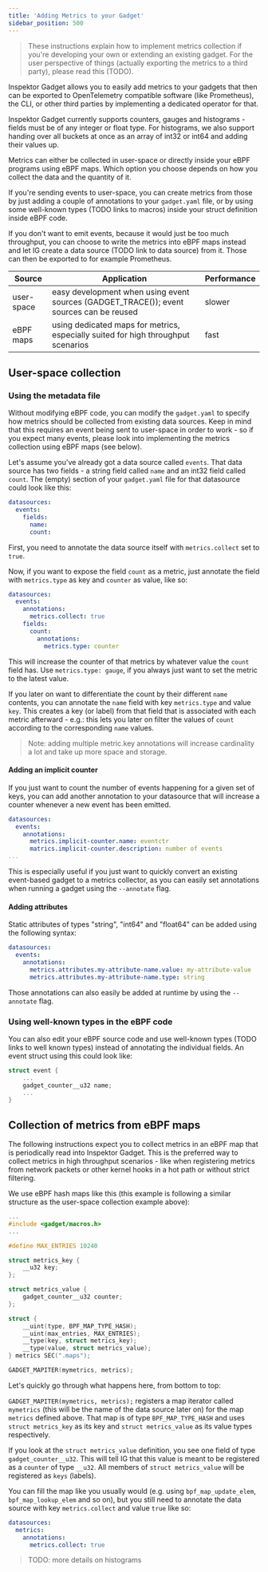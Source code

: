 ```yaml
---
title: 'Adding Metrics to your Gadget'
sidebar_position: 500
---
```


> These instructions explain how to implement metrics collection if you're developing your own or extending an existing
> gadget. For the user perspective of things (actually exporting the metrics to a third party), please read
> this (TODO).

Inspektor Gadget allows you to easily add metrics to your gadgets that then can be exported to OpenTelemetry compatible
software (like Prometheus), the CLI, or other third parties by implementing a dedicated operator for that.

Inspektor Gadget currently supports counters, gauges and histograms - fields must be of any integer or float type. For
histograms, we also support handing over all buckets at once as an array of int32 or int64 and adding their values up.

Metrics can either be collected in user-space or directly inside your eBPF programs using eBPF maps. Which option you
choose depends on how you collect the data and the quantity of it.

If you're sending events to user-space, you can create metrics from those by just adding a couple of annotations to your
`gadget.yaml` file, or by using some well-known types (TODO links to macros) inside your struct definition inside eBPF code.

If you don't want to emit events, because it would just be too much throughput, you can choose to write the metrics into
eBPF maps instead and let IG create a data source (TODO link to data source) from it. Those can then be
exported to for example Prometheus.

| Source     | Application                                                                             | Performance |
|------------|-----------------------------------------------------------------------------------------|-------------|
| user-space | easy development when using event sources (GADGET_TRACE()); event sources can be reused | slower      |
| eBPF maps  | using dedicated maps for metrics, especially suited for high throughput scenarios       | fast        |

## User-space collection

### Using the metadata file

Without modifying eBPF code, you can modify the `gadget.yaml` to specify how metrics should be collected from existing
data sources. Keep in mind that this requires an event being sent to user-space in order to work - so if you expect
many events, please look into implementing the metrics collection using eBPF maps (see below).

Let's assume you've already got a data source called `events`. That data source has two fields - a string field called
`name` and an int32 field called `count`. The (empty) section of your `gadget.yaml` file for that datasource could look
like this:

```yaml
datasources:
  events:
    fields:
      name:
      count:
```

First, you need to annotate the data source itself with `metrics.collect` set to `true`.

Now, if you want to expose the field `count` as a metric, just annotate the field with `metrics.type` as key and `counter`
as value, like so:

```yaml
datasources:
  events:
    annotations:
      metrics.collect: true
    fields:
      count:
        annotations:
          metrics.type: counter
```

This will increase the counter of that metrics by whatever value the `count` field has. Use `metrics.type: gauge`, if
you always just want to set the metric to the latest value.

If you later on want to differentiate the count by their different `name` contents, you can annotate the `name` field
with key `metrics.type` and value `key`. This creates a key (or label) from that field that is associated with each
metric afterward - e.g.: this lets you later on filter the values of `count` according to the corresponding `name`
values.

> Note: adding multiple metric.key annotations will increase cardinality a lot and take up more space and storage.

#### Adding an implicit counter

If you just want to count the number of events happening for a given set of keys, you can add another annotation to your
datasource that will increase a counter whenever a new event has been emitted.

```yaml
datasources:
  events:
    annotations:
      metrics.implicit-counter.name: eventctr
      matrics.implicit-counter.description: number of events
...
```

This is especially useful if you just want to quickly convert an existing event-based gadget to a metrics collector, as
you can easily set annotations when running a gadget using the `--annotate` flag.

#### Adding attributes

Static attributes of types "string", "int64" and "float64" can be added using the following syntax:

```yaml
datasources:
  events:
    annotations:
      metrics.attributes.my-attribute-name.value: my-attribute-value
      metrics.attributes.my-attribute-name.type: string
```

Those annotations can also easily be added at runtime by using the `--annotate` flag.

### Using well-known types in the eBPF code

You can also edit your eBPF source code and use well-known types (TODO links to well known types) instead of annotating
the individual fields. An event struct using this could look like:

```c
struct event {
	...
	gadget_counter__u32 name;
	...
}
```

## Collection of metrics from eBPF maps

The following instructions expect you to collect metrics in an eBPF map that is periodically read into Inspektor Gadget.
This is the preferred way to collect metrics in high throughput scenarios - like when registering metrics from network
packets or other kernel hooks in a hot path or without strict filtering.

We use eBPF hash maps like this (this example is following a similar structure as the user-space collection example
above):

```c
...
#include <gadget/macros.h>
...

#define MAX_ENTRIES 10240

struct metrics_key {
	__u32 key;
};

struct metrics_value {
	gadget_counter__u32 counter;
};

struct {
	__uint(type, BPF_MAP_TYPE_HASH);
	__uint(max_entries, MAX_ENTRIES);
	__type(key, struct metrics_key);
	__type(value, struct metrics_value);
} metrics SEC(".maps");

GADGET_MAPITER(mymetrics, metrics);
```

Let's quickly go through what happens here, from bottom to top:

`GADGET_MAPITER(mymetrics, metrics);` registers a map iterator called `mymetrics` (this will be the name of the
data source later on) for the map `metrics` defined above. That map is of type `BPF_MAP_TYPE_HASH` and uses
`struct metrics_key` as its key and `struct metrics_value` as its value types respectively.

If you look at the `struct metrics_value` definition, you see one field of type `gadget_counter__u32`. This will tell
IG that this value is meant to be registered as a `counter` of type `__u32`. All members of `struct metrics_value` will
be registered as `keys` (labels).

You can fill the map like you usually would (e.g. using `bpf_map_update_elem`, `bpf_map_lookup_elem` and so on), but
you still need to annotate the data source with key `metrics.collect` and value `true` like so:

```yaml
datasources:
  metrics:
    annotations:
      metrics.collect: true
```

> TODO: more details on histograms
